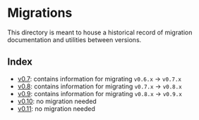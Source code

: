 # Migrations

This directory is meant to house a historical record of migration documentation and utilities between versions.

## Index

* [v0.7](https://github.com/go-vela/community/blob/master/migrations/v0.7): contains information for migrating `v0.6.x` -> `v0.7.x`
* [v0.8](https://github.com/go-vela/community/blob/master/migrations/v0.8): contains information for migrating `v0.7.x` -> `v0.8.x`
* [v0.9](https://github.com/go-vela/community/blob/master/migrations/v0.9): contains information for migrating `v0.8.x` -> `v0.9.x`
* [v0.10](https://github.com/go-vela/community/blob/master/migrations/v0.10): no migration needed
* [v0.11](https://github.com/go-vela/community/blob/master/migrations/v0.11): no migration needed
